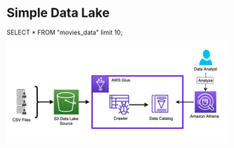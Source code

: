 # Simple Data Lake

SELECT * FROM "movies_data" limit 10;

![Alt text](datalake-lab1.png?raw=true "Simple Data Lake")

